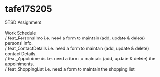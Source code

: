 # tafe17S205
5TSD Assignment <br />
<br />
Work Schedule <br />
/ feat_PersonalInfo		 i.e. need a form to maintain (add, update & delete) personal info.	<br />
/ feat_ContactDetails	 i.e. need a form to maintain (add, update & delete) contact Details. <br />
/ feat_Appointments		 i.e. need a form to maintain (add, update & delete) the appointments. <br />
/ feat_ShoppingList    i.e. need a form to maintain the shopping list <br />

